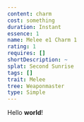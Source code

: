 ```yaml
---
content: charm
cost: something
duration: Instant
essence: 1
name: Melee e1 Charm 1
rating: 1
requires: []
shortDescription: ~
splat: Second Sunrise
tags: []
trait: Melee
tree: Weaponmaster
type: Simple
---
```


Hello **world**!
